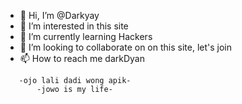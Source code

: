 - 👋 Hi, I’m @Darkyay
- 👀 I’m interested in this site
- 🌱 I’m currently learning Hackers
- 💞️ I’m looking to collaborate on on this site, let's join
- 📫 How to reach me darkDyan 

<!---
Darkyay/DarkDyan is a ✨ special ✨ repository because its `JOWOBAE.md` (this file) appears on your GitHub profile.
You can click the Preview link to take a look at your changes.
--->
       -ojo lali dadi wong apik-
           -jowo is my life-



